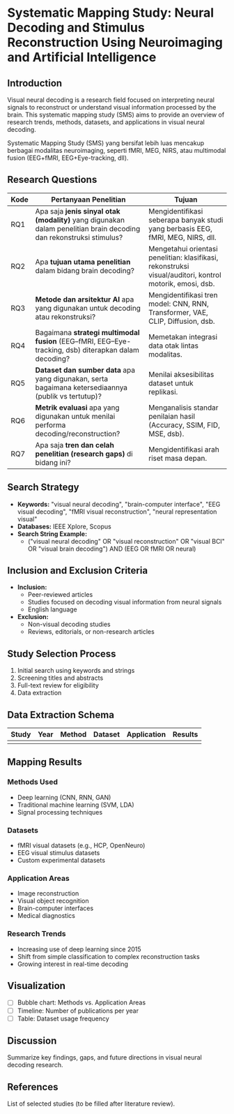 # Systematic Mapping Study: Neural Decoding and Stimulus Reconstruction Using Neuroimaging and Artificial Intelligence

## Introduction

Visual neural decoding is a research field focused on interpreting neural signals to reconstruct or understand visual information processed by the brain. This systematic mapping study (SMS) aims to provide an overview of research trends, methods, datasets, and applications in visual neural decoding.

Systematic Mapping Study (SMS) yang bersifat lebih luas mencakup berbagai modalitas neuroimaging, seperti fMRI, MEG, NIRS, atau multimodal fusion (EEG+fMRI, EEG+Eye-tracking, dll).

## Research Questions

| Kode | Pertanyaan Penelitian                                                                                               | Tujuan                                                                                                   |
| ---- | ------------------------------------------------------------------------------------------------------------------- | -------------------------------------------------------------------------------------------------------- |
| RQ1  | Apa saja **jenis sinyal otak (modality)** yang digunakan dalam penelitian brain decoding dan rekonstruksi stimulus? | Mengidentifikasi seberapa banyak studi yang berbasis EEG, fMRI, MEG, NIRS, dll.                          |
| RQ2  | Apa **tujuan utama penelitian** dalam bidang brain decoding?                                                        | Mengetahui orientasi penelitian: klasifikasi, rekonstruksi visual/auditori, kontrol motorik, emosi, dsb. |
| RQ3  | **Metode dan arsitektur AI** apa yang digunakan untuk decoding atau rekonstruksi?                                   | Mengidentifikasi tren model: CNN, RNN, Transformer, VAE, CLIP, Diffusion, dsb.                           |
| RQ4  | Bagaimana **strategi multimodal fusion** (EEG–fMRI, EEG–Eye-tracking, dsb) diterapkan dalam decoding?               | Memetakan integrasi data otak lintas modalitas.                                                          |
| RQ5  | **Dataset dan sumber data** apa yang digunakan, serta bagaimana ketersediaannya (publik vs tertutup)?               | Menilai aksesibilitas dataset untuk replikasi.                                                           |
| RQ6  | **Metrik evaluasi** apa yang digunakan untuk menilai performa decoding/reconstruction?                              | Menganalisis standar penilaian hasil (Accuracy, SSIM, FID, MSE, dsb).                                    |
| RQ7  | Apa saja **tren dan celah penelitian (research gaps)** di bidang ini?                                               | Mengidentifikasi arah riset masa depan.                                                                  |


## Search Strategy
- **Keywords:** "visual neural decoding", "brain-computer interface", "EEG visual decoding", "fMRI visual reconstruction", "neural representation visual"
- **Databases:** IEEE Xplore, Scopus
- **Search String Example:**
  - ("visual neural decoding" OR "visual reconstruction" OR "visual BCI" OR "visual brain decoding") AND (EEG OR fMRI OR neural)

## Inclusion and Exclusion Criteria
- **Inclusion:**
  - Peer-reviewed articles
  - Studies focused on decoding visual information from neural signals
  - English language
- **Exclusion:**
  - Non-visual decoding studies
  - Reviews, editorials, or non-research articles

## Study Selection Process
1. Initial search using keywords and strings
2. Screening titles and abstracts
3. Full-text review for eligibility
4. Data extraction

## Data Extraction Schema
| Study | Year | Method | Dataset | Application | Results |
|-------|------|--------|---------|-------------|---------|
|       |      |        |         |             |         |

## Mapping Results
### Methods Used
- Deep learning (CNN, RNN, GAN)
- Traditional machine learning (SVM, LDA)
- Signal processing techniques

### Datasets
- fMRI visual datasets (e.g., HCP, OpenNeuro)
- EEG visual stimulus datasets
- Custom experimental datasets

### Application Areas
- Image reconstruction
- Visual object recognition
- Brain-computer interfaces
- Medical diagnostics

### Research Trends
- Increasing use of deep learning since 2015
- Shift from simple classification to complex reconstruction tasks
- Growing interest in real-time decoding

## Visualization
- [ ] Bubble chart: Methods vs. Application Areas
- [ ] Timeline: Number of publications per year
- [ ] Table: Dataset usage frequency

## Discussion
Summarize key findings, gaps, and future directions in visual neural decoding research.

## References
List of selected studies (to be filled after literature review).
